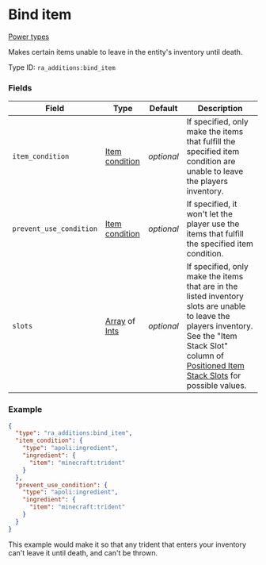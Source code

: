 # Bind item
[Power types](../power_types_types.md)

Makes certain items unable to leave in the entity's inventory until death.

Type ID: `ra_additions:bind_item`
### Fields
Field | Type | Default | Description
------|------|---------|-------------
`item_condition` | [Item condition](../data_types/item_condition.md) | _optional_ | If specified, only make the items that fulfill the specified item condition are unable to leave the players inventory.
`prevent_use_condition` | [Item condition](../data_types/item_condition.md) | _optional_ | If specified, it won't let the player use the items that fulfill the specified item condition.
`slots` | [Array](../data_types/array.md) of [Ints](../data_types/int.md) | _optional_ | If specified, only make the items that are in the listed inventory slots are unable to leave the players inventory. See the "Item Stack Slot" column of [Positioned Item Stack Slots](https://origins.readthedocs.io/en/latest/misc/extras/positioned_item_stack_slots/) for possible values.

### Example
```json
{
  "type": "ra_additions:bind_item",
  "item_condition": {
    "type": "apoli:ingredient",
    "ingredient": {
      "item": "minecraft:trident"
    }
  },
  "prevent_use_condition": {
    "type": "apoli:ingredient",
    "ingredient": {
      "item": "minecraft:trident"
    }
  }
}
```
This example would make it so that any trident that enters your inventory can't leave it until death, and can't be thrown.